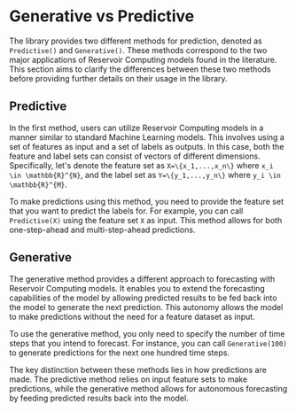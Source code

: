 # Generative vs Predictive
The library provides two different methods for prediction, denoted as `Predictive()` and `Generative()`. These methods correspond to the two major applications of Reservoir Computing models found in the literature. This section aims to clarify the differences between these two methods before providing further details on their usage in the library.

## Predictive
In the first method, users can utilize Reservoir Computing models in a manner similar to standard Machine Learning models. This involves using a set of features as input and a set of labels as outputs. In this case, both the feature and label sets can consist of vectors of different dimensions. Specifically, let's denote the feature set as ``X=\{x_1,...,x_n\}`` where ``x_i \in \mathbb{R}^{N}``, and the label set as ``Y=\{y_1,...,y_n\}`` where ``y_i \in \mathbb{R}^{M}``.

To make predictions using this method, you need to provide the feature set that you want to predict the labels for. For example, you can call `Predictive(X)` using the feature set ``X`` as input. This method allows for both one-step-ahead and multi-step-ahead predictions.

## Generative
The generative method provides a different approach to forecasting with Reservoir Computing models. It enables you to extend the forecasting capabilities of the model by allowing predicted results to be fed back into the model to generate the next prediction. This autonomy allows the model to make predictions without the need for a feature dataset as input.

To use the generative method, you only need to specify the number of time steps that you intend to forecast. For instance, you can call `Generative(100)` to generate predictions for the next one hundred time steps.

The key distinction between these methods lies in how predictions are made. The predictive method relies on input feature sets to make predictions, while the generative method allows for autonomous forecasting by feeding predicted results back into the model.